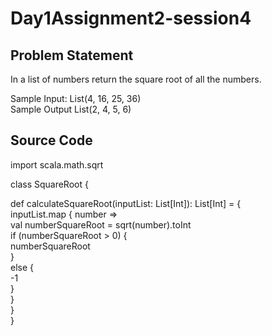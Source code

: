 # Day1Assignment2-session4
## Problem Statement
In a list of numbers return the square root of all the numbers.  

Sample Input: List(4, 16, 25, 36)  
Sample Output List(2, 4, 5, 6)  
## Source Code
import scala.math.sqrt  

class SquareRoot {  
 
  def calculateSquareRoot(inputList: List[Int]): List[Int] = {  
    inputList.map { number =>  
      val numberSquareRoot = sqrt(number).toInt  
      if (numberSquareRoot > 0) {  
        numberSquareRoot  
      }  
      else {  
        -1  
      }  
    }  
  }  
}  
